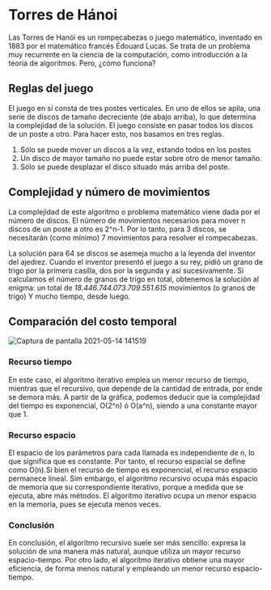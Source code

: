 # Torres de Hánoi

Las Torres de Hanói es un rompecabezas o juego matemático, inventado en 1883 por el matemático francés Édouard Lucas. Se trata de un problema muy recurrente en la ciencia de la computación, como introducción a la teoría de algoritmos. Pero, ¿cómo funciona?

## Reglas del juego 

El juego en sí consta de tres postes verticales. En uno de ellos se apila, una serie de discos de tamaño decreciente (de abajo arriba), lo que determina la complejidad de la solución. El juego consiste en pasar todos los discos de un poste a otro. Para hacer esto, nos basamos en tres reglas.

   1. Sólo se puede mover un discos a la vez, estando todos en los postes
   2. Un disco de mayor tamaño no puede estar sobre otro de menor tamaño.
   3. Sólo se puede desplazar el disco situado más arriba del poste.


## Complejidad y número de movimientos 

La complejidad de este algoritmo o problema matemático viene dada por el número de discos. El número de movimientos necesarios para mover n discos de un poste a otro es 2^n-1. Por lo tanto, para 3 discos, se necesitarán (como mínimo) 7 movimientos para resolver el rompecabezas.

La solución para 64 se discos se asemeja mucho a la leyenda del inventor del ajedrez. Cuando el inventor presentó el juego a su rey, pidió un grano de trigo por la primera casilla, dos por la segunda y así sucesivamente. Si calculamos el número de granos de trigo en total, obtenemos la solución al enigma: un total de _18.446.744.073.709.551.615_ movimientos (o granos de trigo) Y mucho tiempo, desde luego. 

## Comparación del costo temporal

![Captura de pantalla 2021-05-14 141519](https://user-images.githubusercontent.com/77279628/118269383-957d5a80-b4b6-11eb-90f0-2246bbfdae5e.png)

### Recurso tiempo

En este caso, el algoritmo iterativo emplea un menor recurso de tiempo, mientras que el recursivo, que depende de la cantidad de entrada, por ende se demora más. A partir de la gráfica, podemos deducir que la complejidad del tiempo es exponencial, O(2^n) ó O(a^n), siendo a una constante mayor que 1. 

### Recurso espacio

El espacio de los parámetros para cada llamada es independiente de n, lo que significa que es constante. Por tanto, el recurso espacial se define como O(n).Si bien el recurso de tiempo es exponencial, el recurso espacio permanece lineal. Sim embargo, el algoritmo recursivo ocupa más espacio de memoria que su correspondiente iterativo, porque a medida que se ejecuta, abre más métodos. El algoritmo iterativo ocupa un menor espacio en la memoria, pues se ejecuta menos veces. 

### Conclusión

En conclusión, el algoritmo recursivo suele ser más sencillo: expresa la solución de una manera más natural, aunque utiliza un mayor recurso espacio-tiempo. Por otro lado, el algoritmo iterativo obtiene una mayor eficiencia, de forma menos natural y empleando un menor recurso espacio-tiempo.
